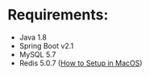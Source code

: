 # Requirements:
- Java 1.8
- Spring Boot v2.1
- MySQL 5.7
- Redis 5.0.7 ([How to Setup in MacOS](https://gist.github.com/tomysmile/1b8a321e7c58499ef9f9441b2faa0aa8))